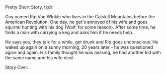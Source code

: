 Pretty Short Story, tl;dr:

Guy named Rip Van WInkle who lives in the Catskill Mountains before the American Revolution. One day, he get's annoyed of his wife and goes squirrel hunting with his dog (Wolf, for some reason). After some time, he finds a man with carrying a keg and asks him if he needs help.

He says yes, they talk for a while, get drunk and Rip goes unconscious. He wakes up again on a sunny morning, 20 years later - he was questioned again and again. His family thought he was missing, he had another kid with the same name and his wife died. 

Story Over.
